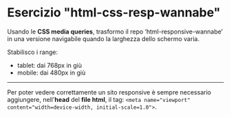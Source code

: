 # Esercizio "html-css-resp-wannabe"
Usando le **CSS media queries**, trasformo il repo ‘html-responsive-wannabe’ in una versione navigabile quando la larghezza dello schermo varia.


Stabilisco i range:

- tablet: dai 768px in giù
- mobile: dai 480px in giù
---
Per poter vedere correttamente un sito responsive è sempre necessario aggiungere, nell'**head** del **file html**, il tag: 
`<meta name="viewport" content="width=device-width, initial-scale=1.0">`.